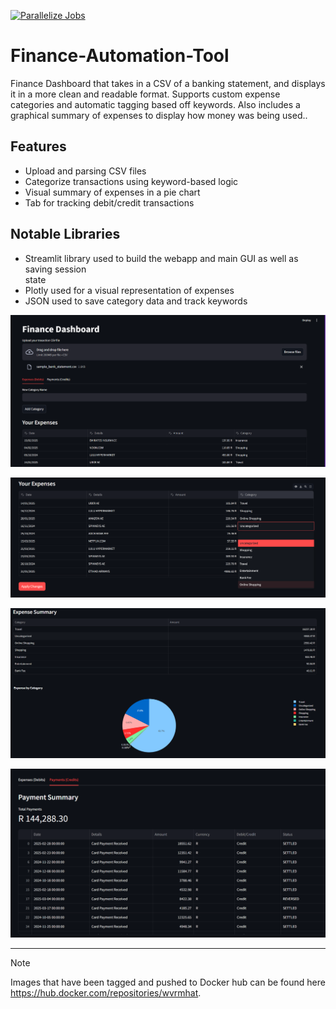 [![Parallelize Jobs](https://github.com/Wvrmhat/Finance-Automation-Tool/actions/workflows/docker-build.yml/badge.svg)](https://github.com/Wvrmhat/Finance-Automation-Tool/actions/workflows/docker-build.yml)

# Finance-Automation-Tool
Finance Dashboard that takes in a CSV of a banking statement, and displays it in a more clean and readable format. Supports custom expense categories and automatic tagging based off keywords. Also includes a graphical summary of expenses to display how money was being used..

## Features

- Upload and parsing CSV files
- Categorize transactions using keyword-based logic
- Visual summary of expenses in a pie chart 
- Tab for tracking debit/credit transactions 

## Notable Libraries 
- Streamlit library used to build the webapp and main GUI as well as saving session   
state
- Plotly used for a visual representation of expenses 
- JSON used to save category data and track keywords

![Main page](https://github.com/Wvrmhat/Finance-Automation-Tool/blob/main/screenshots/image1.png)

![Categories](https://github.com/Wvrmhat/Finance-Automation-Tool/blob/main/screenshots/image2.png)

![Expense Summary](https://github.com/Wvrmhat/Finance-Automation-Tool/blob/main/screenshots/image3.png)

![Payment Summary](https://github.com/Wvrmhat/Finance-Automation-Tool/blob/main/screenshots/image4.png)

---
> [!NOTE]
> Images that have been tagged and pushed to Docker hub can be found here https://hub.docker.com/repositories/wvrmhat. 
